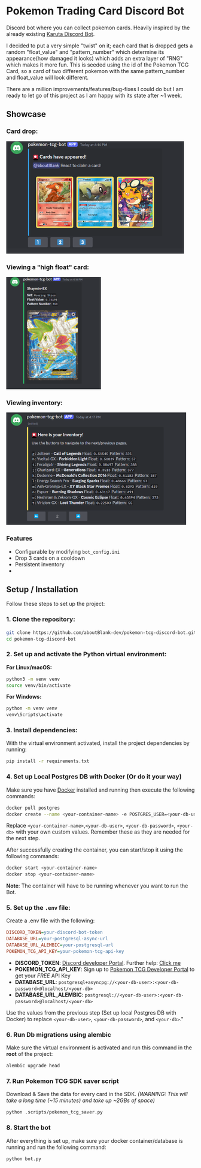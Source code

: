 # Pokemon Trading Card Discord Bot

Discord bot where you can collect pokemon cards. Heavily inspired by the already existing [Karuta Discord Bot](https://karuta.com/).

I decided to put a very simple "twist" on it; each card that is dropped gets a random "float_value" and "pattern_number" which determine its appearance(how damaged it looks) which adds an extra layer of "RNG" which makes it more fun. This is seeded using the id of the Pokemon TCG Card, so a card of two different pokemon with the same pattern_number and float_value will look different.

There are a million improvements/features/bug-fixes I could do but I am ready to let go of this project as I am happy with its state after ~1 week.

## Showcase

### Card drop:

<img src="images/drop.png" height="300" style="width:auto;">

### Viewing a "high float" card:

<img src="images/view.png" height="300" style="width:auto;">

### Viewing inventory:

<img src="images/inventory.png" height="300" style="width:auto;">

### Features

- Configurable by modifying `bot_config.ini`
- Drop 3 cards on a cooldown
- Persistent inventory
-

## Setup / Installation

Follow these steps to set up the project:

### 1. Clone the repository:

```bash
git clone https://github.com/aboutBlank-dev/pokemon-tcg-discord-bot.git
cd pokemon-tcg-discord-bot
```

### 2. Set up and activate the Python virtual environment:

**For Linux/macOS:**

```bash
python3 -m venv venv
source venv/bin/activate
```

**For Windows:**

```bash
python -m venv venv
venv\Scripts\activate
```

### 3. Install dependencies:

With the virtual environment activated, install the project dependencies by running:

```bash
pip install -r requirements.txt
```

### 4. Set up Local Postgres DB with Docker (Or do it your way)

Make sure you have [Docker](https://www.docker.com/) installed and running then execute the following commands:

```bash
docker pull postgres
docker create --name <your-container-name> -e POSTGRES_USER=<your-db-user> -e POSTGRES_PASSWORD=<your-db-password> -e POSTGRES_DB=<your-db> -p 5432:5432 postgres
```

Replace `<your-container-name>`,`<your-db-user>`, `<your-db-password>`, `<your-db>` with your own custom values. Remember these as they are needed for the next step.

After successfully creating the container, you can start/stop it using the following commands:

```bash
docker start <your-container-name>
docker stop <your-container-name>
```

**Note**: The container will have to be running whenever you want to run the Bot.

### 5. Set up the `.env` file:

Create a .env file with the following:

```ini
DISCORD_TOKEN=your-discord-bot-token
DATABASE_URL=your-postgresql-async-url
DATABASE_URL_ALEMBIC=your-postgresql-url
POKEMON_TCG_API_KEY=your-pokemon-tcg-api-key
```

- **DISCORD_TOKEN**: [Discord developer Portal](https://discord.com/developers/applications). Further help: [Click me](https://discord.com/developers/docs/quick-start/getting-started#step-1-creating-an-app)
- **POKEMON_TCG_API_KEY**: Sign up to [Pokemon TCG Developer Portal](https://dev.pokemontcg.io/) to get your _FREE_ API Key
- **DATABASE_URL**: `postgresql+asyncpg://<your-db-user>:<your-db-password>@localhost/<your-db>`
- **DATABASE_URL_ALEMBIC**: `postgresql://<your-db-user>:<your-db-password>@localhost/<your-db>`

Use the values from the previous step (Set up local Postgres DB with Docker) to replace `<your-db-user>`, `<your-db-password>`, and `<your-db>`."

### 6. Run Db migrations using alembic

Make sure the virtual environment is activated and run this command in the **root** of the project:

```bash
alembic upgrade head
```

### 7. Run Pokemon TCG SDK saver script

Download & Save the data for every card in the SDK. _(WARNING: This will take a long time (~15 minutes) and take up ~2GBs of space)_

```bash
python .scripts/pokemon_tcg_saver.py
```

### 8. Start the bot

After everything is set up, make sure your docker container/database is running and run the following command:

```bash
python bot.py
```
